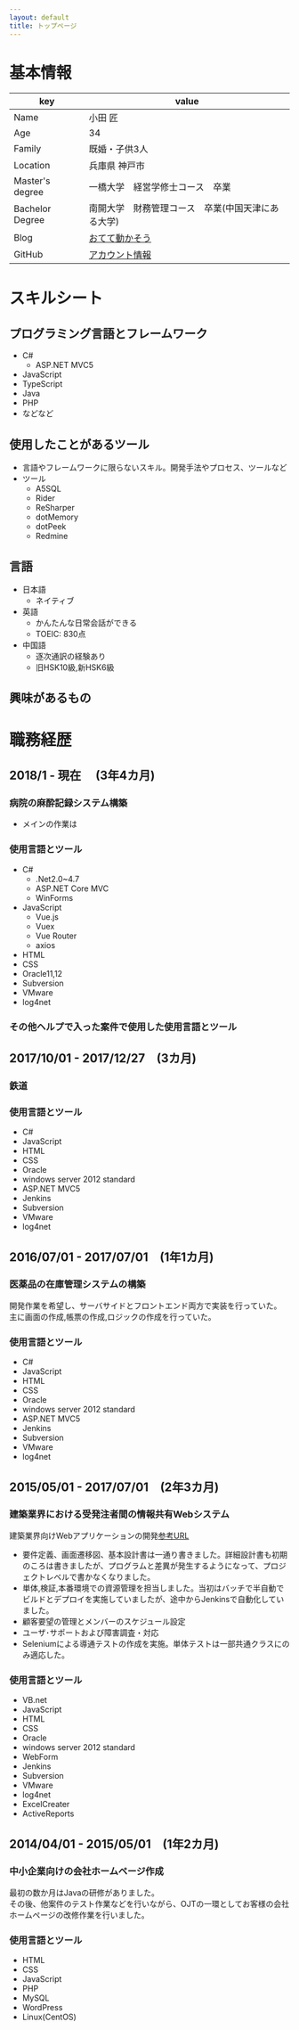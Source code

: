 ```yaml
---
layout: default
title: トップページ
---
```

# 基本情報

|key|value|
|---|-----|
|Name|小田 匠|
|Age|34|
|Family|既婚・子供3人|
|Location|兵庫県 神戸市|
|Master's degree|一橋大学　経営学修士コース　卒業|
|Bachelor Degree|南開大学　財務管理コース　卒業(中国天津にある大学)|
|Blog|[おてて動かそう](https://takumi-oda.com/blog/)|
|GitHub|[アカウント情報](https://github.com/xiaotiantakumi)|
# スキルシート
## プログラミング言語とフレームワーク
- C#
    - ASP.NET MVC5
- JavaScript
- TypeScript
- Java
- PHP
- などなど


## 使用したことがあるツール

- 言語やフレームワークに限らないスキル。開発手法やプロセス、ツールなど
- ツール
    - A5SQL
    - Rider
    - ReSharper
    - dotMemory
    - dotPeek
    - Redmine

## 言語
- 日本語
  - ネイティブ
- 英語
  - かんたんな日常会話ができる
  - TOEIC: 830点
- 中国語
  - 逐次通訳の経験あり
  - 旧HSK10級,新HSK6級

## 興味があるもの

# 職務経歴

## 2018/1 - 現在 　(3年4カ月)
### 病院の麻酔記録システム構築
- メインの作業は
### 使用言語とツール
- C#
    - .Net2.0~4.7
    - ASP.NET Core MVC
    - WinForms
- JavaScript
    - Vue.js
    - Vuex
    - Vue Router
    - axios
- HTML
- CSS
- Oracle11,12
- Subversion
- VMware
- log4net

### その他ヘルプで入った案件で使用した使用言語とツール


## 2017/10/01 - 2017/12/27　(3カ月)
### 鉄道

### 使用言語とツール
- C#
- JavaScript
- HTML
- CSS
- Oracle
- windows server 2012 standard
- ASP.NET MVC5
- Jenkins
- Subversion
- VMware
- log4net
## 2016/07/01 - 2017/07/01　(1年1カ月)
### 医薬品の在庫管理システムの構築  
開発作業を希望し、サーバサイドとフロントエンド両方で実装を行っていた。  
主に画面の作成,帳票の作成,ロジックの作成を行っていた。

### 使用言語とツール
- C#
- JavaScript
- HTML
- CSS
- Oracle
- windows server 2012 standard
- ASP.NET MVC5
- Jenkins
- Subversion
- VMware
- log4net

## 2015/05/01 - 2017/07/01　(2年3カ月)
### 建築業界における受発注者間の情報共有Webシステム 
建築業界向けWebアプリケーションの開発[参考URL](https://github.com/xiaotiantakumi)  
- 要件定義、画面遷移図、基本設計書は一通り書きました。詳細設計書も初期のころは書きましたが、プログラムと差異が発生するようになって、プロジェクトレベルで書かなくなりました。  
- 単体,検証,本番環境での資源管理を担当しました。当初はバッチで半自動でビルドとデプロイを実施していましたが、途中からJenkinsで自動化していました。
- 顧客要望の管理とメンバーのスケジュール設定
- ユーザ･サポートおよび障害調査・対応
- Seleniumによる導通テストの作成を実施。単体テストは一部共通クラスにのみ適応した。
### 使用言語とツール
- VB.net
- JavaScript
- HTML
- CSS
- Oracle
- windows server 2012 standard
- WebForm
- Jenkins
- Subversion
- VMware
- log4net
- ExcelCreater
- ActiveReports

## 2014/04/01 - 2015/05/01　(1年2カ月)
### 中小企業向けの会社ホームページ作成 
最初の数か月はJavaの研修がありました。  
その後、他案件のテスト作業などを行いながら、OJTの一環としてお客様の会社ホームページの改修作業を行いました。
### 使用言語とツール
- HTML
- CSS
- JavaScript
- PHP
- MySQL
- WordPress
- Linux(CentOS)
